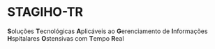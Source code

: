 # STAGIHO-TR

**S**oluções **T**ecnológicas **A**plicáveis ao **G**erenciamento de **I**nformações **H**spitalares **O**stensivas com **T**empo **R**eal
